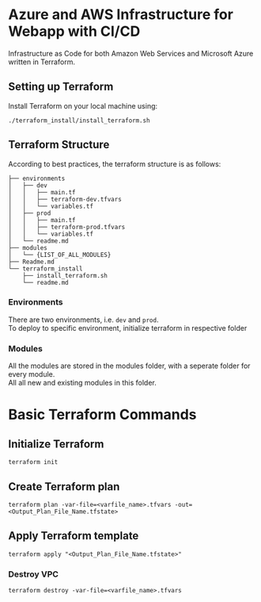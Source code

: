 # Azure and AWS Infrastructure for Webapp with CI/CD

Infrastructure as Code for both Amazon Web Services and Microsoft Azure written in Terraform. 


## Setting up Terraform
Install Terraform on your local machine using:
```shell script
./terraform_install/install_terraform.sh
```

## Terraform Structure

According to best practices, the terraform structure is as follows:
```
├── environments
│   ├── dev
│   │   ├── main.tf
│   │   ├── terraform-dev.tfvars
│   │   └── variables.tf
│   ├── prod
│   │   ├── main.tf
│   │   ├── terraform-prod.tfvars
│   │   └── variables.tf
│   └── readme.md
├── modules
│   └── {LIST_OF_ALL_MODULES}
├── Readme.md
└── terraform_install
    ├── install_terraform.sh
    └── readme.md
```

### Environments
There are two environments, i.e. `dev` and `prod`. \
To deploy to specific environment, initialize terraform in respective folder

### Modules
All the modules are stored in the modules folder, with a seperate folder for every module. \
All all new and existing modules in this folder.


# Basic Terraform Commands
## Initialize Terraform 
```shell script
terraform init
```

## Create Terraform plan 
```shell script
terraform plan -var-file=<varfile_name>.tfvars -out=<Output_Plan_File_Name.tfstate>
```

## Apply Terraform template 
```shell script
terraform apply "<Output_Plan_File_Name.tfstate>"
```

### Destroy VPC
```shell script
terraform destroy -var-file=<varfile_name>.tfvars
```